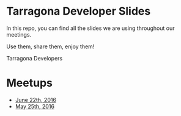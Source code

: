 # Tarragona Developer Slides

In this repo, you can find all the slides we are using throughout
our meetings.

Use them, share them, enjoy them!

Tarragona Developers

# Meetups

- [June 22th, 2016](http://tgndevs.github.io/slides/meetups/20160622)
- [May 25th, 2016](http://tgndevs.github.io/slides/meetups/20160525)
